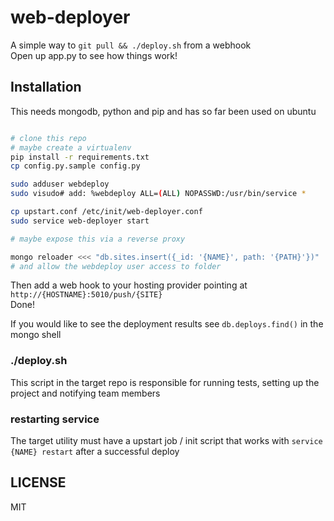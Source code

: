# web-deployer

A simple way to `git pull && ./deploy.sh` from a webhook  
Open up app.py to see how things work!  

## Installation

This needs mongodb, python and pip and has so far been used on ubuntu

~~~~~sh

# clone this repo
# maybe create a virtualenv
pip install -r requirements.txt
cp config.py.sample config.py

sudo adduser webdeploy
sudo visudo# add: %webdeploy ALL=(ALL) NOPASSWD:/usr/bin/service *

cp upstart.conf /etc/init/web-deployer.conf
sudo service web-deployer start

# maybe expose this via a reverse proxy

mongo reloader <<< "db.sites.insert({_id: '{NAME}', path: '{PATH}'})"
# and allow the webdeploy user access to folder
~~~~~

Then add a web hook to your hosting provider pointing at `http://{HOSTNAME}:5010/push/{SITE}`  
Done!  

If you would like to see the deployment results see `db.deploys.find()` in the mongo shell

### ./deploy.sh

This script in the target repo is responsible for running tests, setting up the project and notifying team members

### restarting service

The target utility must have a upstart job / init script that works with `service {NAME} restart` after a successful deploy

## LICENSE

MIT
